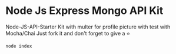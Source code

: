 # Node Js Express Mongo API Kit

Node-JS-API-Starter Kit with multer for profile picture with test with Mocha/Chai
Just fork it and
don't forget to give a :star:

 `node index`
